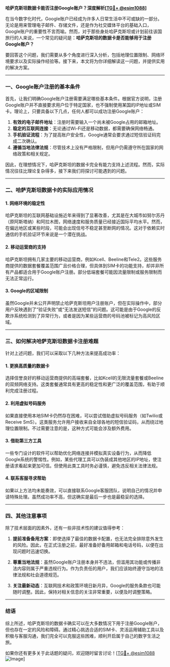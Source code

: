 **哈萨克斯坦数据卡能否注册Google账户？深度解析[[TG💪+ @esim1088](https://t.me/s/esim1088)]**

在当今数字化时代，Google账户已经成为许多人日常生活中不可或缺的一部分。无论是用来管理电子邮件、存储文件，还是作为社交媒体平台的基础入口，Google账户的重要性不言而喻。然而，对于那些身处哈萨克斯坦或计划前往该国旅行的人来说，一个常见的疑问是：**哈萨克斯坦的数据卡是否能够用于注册Google账户？**

要回答这个问题，我们需要从多个角度进行深入分析，包括地理位置限制、网络环境要求以及实际操作经验等。接下来，本文将为你详细解读这一问题，并提供实用的解决方案。

---

### **一、Google账户注册的基本条件**

首先，让我们明确Google账户注册需要满足哪些基本条件。根据官方说明，注册Google账户并不直接要求用户位于特定国家，也不强制使用某国的IP地址或SIM卡。理论上，只要具备以下几点，任何人都可以成功注册Google账户：

1. **有效的电子邮件地址**：注册时需要输入一个尚未被Google占用的邮箱地址。
2. **稳定的互联网连接**：无论通过Wi-Fi还是移动数据，都需要确保网络畅通。
3. **手机验证流程**：为了提高账户安全性，Google通常会要求通过短信验证码完成二次确认。
4. **遵循当地法律法规**：尽管技术上没有严格限制，但用户仍需遵守所在国家的网络政策和相关规定。

因此，在理想情况下，哈萨克斯坦的数据卡完全有能力支持上述流程。然而，实际情况往往比理论复杂得多，接下来我们将探讨可能遇到的问题。

---

### **二、哈萨克斯坦数据卡的实际应用情况**

#### **1. 网络环境的稳定性**
哈萨克斯坦的互联网基础设施近年来得到了显著改善，尤其是在大城市如努尔苏丹（原阿斯塔纳）和阿拉木图，网络速度和服务质量已经接近国际平均水平。然而，在偏远地区或某些时段，可能会出现信号不稳定甚至断网的情况。这对于依赖实时通信的手机验证环节来说是一个潜在挑战。

#### **2. 移动运营商的支持**
哈萨克斯坦拥有几家主要的移动运营商，例如Kcell、Beeline和Tele2。这些服务商提供的数据套餐覆盖范围广且价格合理，但具体到SIM卡的功能支持，却并非所有产品都适合用于Google账户注册。部分低端套餐可能因流量限制或服务限制而无法正常运行。

#### **3. Google的区域限制**
虽然Google并未公开声明禁止哈萨克斯坦用户注册账户，但在实际操作中，部分用户反映遇到了“验证失败”或“无法发送短信”的问题。这可能是由于Google的反欺诈系统检测到了异常行为，或者是因为某些运营商的号码池被标记为高风险区域。

---

### **三、如何解决哈萨克斯坦数据卡注册难题**

针对上述问题，我们可以采取以下几种方法来提高成功率：

#### **1. 更换高质量的数据卡**
选择信誉良好的移动运营商提供的高端套餐，比如Kcell的无限流量套餐或Beeline的双频网络支持。这类套餐通常具有更高的稳定性和更广泛的覆盖范围，有助于顺利完成注册过程。

#### **2. 利用虚拟号码服务**
如果直接使用本地SIM卡仍然存在困难，可以尝试借助虚拟号码服务（如Twilio或Receive SmS）。这类服务允许用户接收来自全球各地的短信验证码，从而绕过地理位置限制。不过需要注意的是，这种方式可能会涉及额外费用。

#### **3. 借助第三方工具**
一些专门设计的软件可以帮助优化网络连接并模拟真实设备行为，从而降低Google系统的警惕性。例如，某些代理工具可以伪装成其他地区的IP地址，使注册请求看起来更加可信。但使用此类工具时务必谨慎，避免违反相关法律法规。

#### **4. 联系客服寻求帮助**
如果以上方法均未能奏效，可以直接联系Google客服团队，说明自己的情况并申请特殊处理。虽然成功率不高，但这确实是最后一步也是最稳妥的选择。

---

### **四、其他注意事项**

除了技术层面的因素外，还有一些非技术性的建议值得参考：

1. **提前准备备用方案**：即使选择了最佳的数据卡配置，也无法完全排除意外发生的风险。因此，在正式注册之前，最好准备好备用邮箱和电话号码，以便在出现问题时迅速切换。
   
2. **尊重当地法规**：虽然Google账户注册本身并不违法，但滥用其功能或传播非法内容则属于严重违规行为。作为负责任的用户，我们应该始终遵守当地的法律法规和社会道德规范。

3. **关注最新动态**：互联网技术和政策环境日新月异，Google的服务条款也可能随时调整。因此，保持对相关信息的关注非常重要，以便及时调整策略。

---

### **结语**

综上所述，哈萨克斯坦的数据卡确实可以在大多数情况下用于注册Google账户，但也存在一定的风险和障碍。通过精心挑选合适的SIM卡、灵活运用辅助工具以及积极与客服沟通，我们完全可以克服这些困难，顺利开启属于自己的数字生活之旅。

如果你还有更多关于此话题的疑问，欢迎随时留言讨论！[[TG💪+ @esim1088](https://t.me/s/esim1088) ![Image](https://i.postimg.cc/4NQfJmqS/Snipaste-2025-05-13-00-14-12.png)]